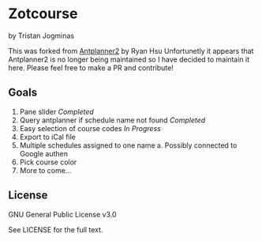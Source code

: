 # Zotcourse

by Tristan Jogminas

This was forked from [Antplanner2](https://github.com/gumho/antplanner2) by Ryan Hsu
Unfortunetly it appears that Antplanner2 is no longer being maintained so I have decided to maintain it here.
Please feel free to make a PR and contribute!

## Goals

1. Pane slider <em>Completed</em>
2. Query antplanner if schedule name not found <em>Completed</em>
3. Easy selection of course codes <em>In Progress</em>
4. Export to iCal file
5. Multiple schedules assigned to one name
    a. Possibly connected to Google authen
6. Pick course color
7. More to come...

## License

GNU General Public License v3.0

See LICENSE for the full text.
